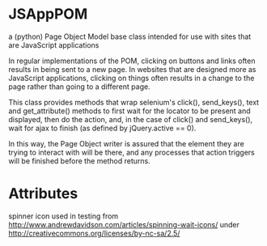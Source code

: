 JSAppPOM
========

a (python) Page Object Model base class intended for use with sites that are JavaScript applications

In regular implementations of the POM, clicking on buttons and links often results in being sent to a new page. In websites that are designed more as JavaScript applications, clicking on things often results in a change to the page rather than going to a different page.

This class provides methods that wrap selenium's click(), send_keys(), text and get_attribute() methods to first wait for the locator to be present and displayed, then do the action, and, in the case of click() and send_keys(), wait for ajax to finish (as defined by jQuery.active == 0).

In this way, the Page Object writer is assured that the element they are trying to interact with will be there, and any processes that action triggers will be finished before the method returns.

Attributes
==========

spinner icon used in testing from http://www.andrewdavidson.com/articles/spinning-wait-icons/ under http://creativecommons.org/licenses/by-nc-sa/2.5/

